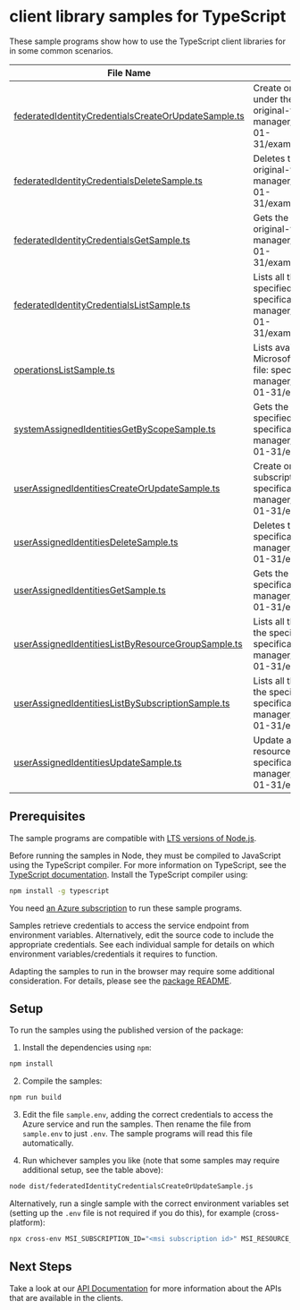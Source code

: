 # client library samples for TypeScript

These sample programs show how to use the TypeScript client libraries for in some common scenarios.

| **File Name**                                                                                           | **Description**                                                                                                                                                                                                                                 |
| ------------------------------------------------------------------------------------------------------- | ----------------------------------------------------------------------------------------------------------------------------------------------------------------------------------------------------------------------------------------------- |
| [federatedIdentityCredentialsCreateOrUpdateSample.ts][federatedidentitycredentialscreateorupdatesample] | Create or update a federated identity credential under the specified user assigned identity. x-ms-original-file: specification/msi/resource-manager/Microsoft.ManagedIdentity/stable/2023-01-31/examples/FederatedIdentityCredentialCreate.json |
| [federatedIdentityCredentialsDeleteSample.ts][federatedidentitycredentialsdeletesample]                 | Deletes the federated identity credential. x-ms-original-file: specification/msi/resource-manager/Microsoft.ManagedIdentity/stable/2023-01-31/examples/FederatedIdentityCredentialDelete.json                                                   |
| [federatedIdentityCredentialsGetSample.ts][federatedidentitycredentialsgetsample]                       | Gets the federated identity credential. x-ms-original-file: specification/msi/resource-manager/Microsoft.ManagedIdentity/stable/2023-01-31/examples/FederatedIdentityCredentialGet.json                                                         |
| [federatedIdentityCredentialsListSample.ts][federatedidentitycredentialslistsample]                     | Lists all the federated identity credentials under the specified user assigned identity. x-ms-original-file: specification/msi/resource-manager/Microsoft.ManagedIdentity/stable/2023-01-31/examples/FederatedIdentityCredentialList.json       |
| [operationsListSample.ts][operationslistsample]                                                         | Lists available operations for the Microsoft.ManagedIdentity provider x-ms-original-file: specification/msi/resource-manager/Microsoft.ManagedIdentity/stable/2023-01-31/examples/MsiOperationsList.json                                        |
| [systemAssignedIdentitiesGetByScopeSample.ts][systemassignedidentitiesgetbyscopesample]                 | Gets the systemAssignedIdentity available under the specified RP scope. x-ms-original-file: specification/msi/resource-manager/Microsoft.ManagedIdentity/stable/2023-01-31/examples/SystemAssignedIdentityGet.json                              |
| [userAssignedIdentitiesCreateOrUpdateSample.ts][userassignedidentitiescreateorupdatesample]             | Create or update an identity in the specified subscription and resource group. x-ms-original-file: specification/msi/resource-manager/Microsoft.ManagedIdentity/stable/2023-01-31/examples/IdentityCreate.json                                  |
| [userAssignedIdentitiesDeleteSample.ts][userassignedidentitiesdeletesample]                             | Deletes the identity. x-ms-original-file: specification/msi/resource-manager/Microsoft.ManagedIdentity/stable/2023-01-31/examples/IdentityDelete.json                                                                                           |
| [userAssignedIdentitiesGetSample.ts][userassignedidentitiesgetsample]                                   | Gets the identity. x-ms-original-file: specification/msi/resource-manager/Microsoft.ManagedIdentity/stable/2023-01-31/examples/IdentityGet.json                                                                                                 |
| [userAssignedIdentitiesListByResourceGroupSample.ts][userassignedidentitieslistbyresourcegroupsample]   | Lists all the userAssignedIdentities available under the specified ResourceGroup. x-ms-original-file: specification/msi/resource-manager/Microsoft.ManagedIdentity/stable/2023-01-31/examples/IdentityListByResourceGroup.json                  |
| [userAssignedIdentitiesListBySubscriptionSample.ts][userassignedidentitieslistbysubscriptionsample]     | Lists all the userAssignedIdentities available under the specified subscription. x-ms-original-file: specification/msi/resource-manager/Microsoft.ManagedIdentity/stable/2023-01-31/examples/IdentityListBySubscription.json                    |
| [userAssignedIdentitiesUpdateSample.ts][userassignedidentitiesupdatesample]                             | Update an identity in the specified subscription and resource group. x-ms-original-file: specification/msi/resource-manager/Microsoft.ManagedIdentity/stable/2023-01-31/examples/IdentityUpdate.json                                            |

## Prerequisites

The sample programs are compatible with [LTS versions of Node.js](https://github.com/nodejs/release#release-schedule).

Before running the samples in Node, they must be compiled to JavaScript using the TypeScript compiler. For more information on TypeScript, see the [TypeScript documentation][typescript]. Install the TypeScript compiler using:

```bash
npm install -g typescript
```

You need [an Azure subscription][freesub] to run these sample programs.

Samples retrieve credentials to access the service endpoint from environment variables. Alternatively, edit the source code to include the appropriate credentials. See each individual sample for details on which environment variables/credentials it requires to function.

Adapting the samples to run in the browser may require some additional consideration. For details, please see the [package README][package].

## Setup

To run the samples using the published version of the package:

1. Install the dependencies using `npm`:

```bash
npm install
```

2. Compile the samples:

```bash
npm run build
```

3. Edit the file `sample.env`, adding the correct credentials to access the Azure service and run the samples. Then rename the file from `sample.env` to just `.env`. The sample programs will read this file automatically.

4. Run whichever samples you like (note that some samples may require additional setup, see the table above):

```bash
node dist/federatedIdentityCredentialsCreateOrUpdateSample.js
```

Alternatively, run a single sample with the correct environment variables set (setting up the `.env` file is not required if you do this), for example (cross-platform):

```bash
npx cross-env MSI_SUBSCRIPTION_ID="<msi subscription id>" MSI_RESOURCE_GROUP="<msi resource group>" node dist/federatedIdentityCredentialsCreateOrUpdateSample.js
```

## Next Steps

Take a look at our [API Documentation][apiref] for more information about the APIs that are available in the clients.

[federatedidentitycredentialscreateorupdatesample]: https://github.com/Azure/azure-sdk-for-js/blob/main/sdk/msi/arm-msi/samples/v2/typescript/src/federatedIdentityCredentialsCreateOrUpdateSample.ts
[federatedidentitycredentialsdeletesample]: https://github.com/Azure/azure-sdk-for-js/blob/main/sdk/msi/arm-msi/samples/v2/typescript/src/federatedIdentityCredentialsDeleteSample.ts
[federatedidentitycredentialsgetsample]: https://github.com/Azure/azure-sdk-for-js/blob/main/sdk/msi/arm-msi/samples/v2/typescript/src/federatedIdentityCredentialsGetSample.ts
[federatedidentitycredentialslistsample]: https://github.com/Azure/azure-sdk-for-js/blob/main/sdk/msi/arm-msi/samples/v2/typescript/src/federatedIdentityCredentialsListSample.ts
[operationslistsample]: https://github.com/Azure/azure-sdk-for-js/blob/main/sdk/msi/arm-msi/samples/v2/typescript/src/operationsListSample.ts
[systemassignedidentitiesgetbyscopesample]: https://github.com/Azure/azure-sdk-for-js/blob/main/sdk/msi/arm-msi/samples/v2/typescript/src/systemAssignedIdentitiesGetByScopeSample.ts
[userassignedidentitiescreateorupdatesample]: https://github.com/Azure/azure-sdk-for-js/blob/main/sdk/msi/arm-msi/samples/v2/typescript/src/userAssignedIdentitiesCreateOrUpdateSample.ts
[userassignedidentitiesdeletesample]: https://github.com/Azure/azure-sdk-for-js/blob/main/sdk/msi/arm-msi/samples/v2/typescript/src/userAssignedIdentitiesDeleteSample.ts
[userassignedidentitiesgetsample]: https://github.com/Azure/azure-sdk-for-js/blob/main/sdk/msi/arm-msi/samples/v2/typescript/src/userAssignedIdentitiesGetSample.ts
[userassignedidentitieslistbyresourcegroupsample]: https://github.com/Azure/azure-sdk-for-js/blob/main/sdk/msi/arm-msi/samples/v2/typescript/src/userAssignedIdentitiesListByResourceGroupSample.ts
[userassignedidentitieslistbysubscriptionsample]: https://github.com/Azure/azure-sdk-for-js/blob/main/sdk/msi/arm-msi/samples/v2/typescript/src/userAssignedIdentitiesListBySubscriptionSample.ts
[userassignedidentitiesupdatesample]: https://github.com/Azure/azure-sdk-for-js/blob/main/sdk/msi/arm-msi/samples/v2/typescript/src/userAssignedIdentitiesUpdateSample.ts
[apiref]: https://docs.microsoft.com/javascript/api/@azure/arm-msi?view=azure-node-preview
[freesub]: https://azure.microsoft.com/free/
[package]: https://github.com/Azure/azure-sdk-for-js/tree/main/sdk/msi/arm-msi/README.md
[typescript]: https://www.typescriptlang.org/docs/home.html
